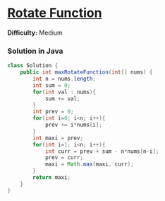 # [Rotate Function](https://leetcode.com/problems/rotate-function/)
**Difficulty:** Medium

### Solution in Java
```java
class Solution {
    public int maxRotateFunction(int[] nums) {
        int n = nums.length;
        int sum = 0;
        for(int val : nums){
            sum += val;
        }
        int prev = 0;
        for(int i=0; i<n; i++){
            prev += i*nums[i];
        }
        int maxi = prev;
        for(int i=1; i<n; i++){
            int curr = prev + sum - n*nums[n-i];
            prev = curr;
            maxi = Math.max(maxi, curr);
        }
        return maxi;
    }
}
```
